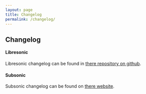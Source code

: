 ```yaml
---
layout: page
title: Changelog
permalink: /changelog/
---
```

## Changelog



#### Libresonic

Libresonic changelog can be found in [there repository on github](https://github.com/Libresonic/libresonic/blob/stable/CHANGELOG.md).

#### Subsonic

Subsonic changelog can be found on [there website](http://www.subsonic.org/pages/changelog.jsp).
